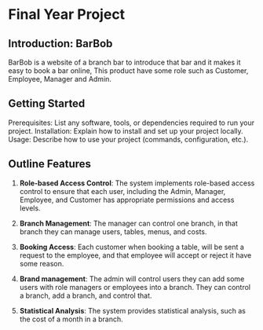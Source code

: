 # Final Year Project

## Introduction: BarBob
BarBob is a website of a branch bar to introduce that bar and it makes it easy to book a bar online, This product have some role such as Customer, Employee, Manager and Admin.

## Getting Started
Prerequisites: List any software, tools, or dependencies required to run your project.
Installation: Explain how to install and set up your project locally.
Usage: Describe how to use your project (commands, configuration, etc.).
## Outline Features
1. **Role-based Access Control**: The system implements role-based access control to ensure that each user, including the Admin, Manager, Employee, and Customer has appropriate permissions and access levels.

2. **Branch Management**: The manager can control one branch, in that branch they can manage users, tables, menus, and costs.

3. **Booking Access**: Each customer when booking a table, will be sent a request to the employee, and that employee will accept or reject it have some reason.

4. **Brand management**: The admin will control users they can add some users with role managers or employees into a branch. They can control a branch, add a branch, and control that.

5. **Statistical Analysis**: The system provides statistical analysis, such as the cost of a month in a branch.

